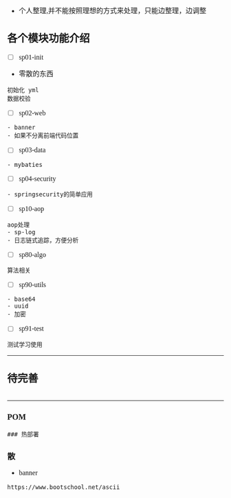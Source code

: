 <font face="Simsun" size=3>

- 个人整理,并不能按照理想的方式来处理，只能边整理，边调整

## 各个模块功能介绍

- [ ] sp01-init
- 零散的东西
~~~
初始化 yml
数据校验
~~~

- [ ] sp02-web

~~~
- banner
- 如果不分离前端代码位置
~~~

- [ ] sp03-data

~~~
- mybaties
~~~


- [ ] sp04-security

~~~
- springsecurity的简单应用

~~~

- [ ] sp10-aop
~~~
aop处理
- sp-log
- 日志链式追踪，方便分析
~~~


- [ ] sp80-algo

~~~
算法相关
~~~


- [ ] sp90-utils

~~~
- base64
- uuid
- 加密
~~~

- [ ] sp91-test

~~~
测试学习使用
~~~

---

## 待完善




~~~

~~~





---

### POM
~~~
### 热部署
~~~

### 散

- banner
~~~
https://www.bootschool.net/ascii

~~~

</font>